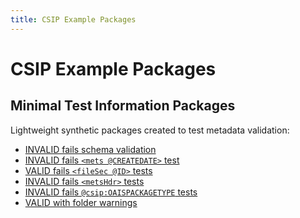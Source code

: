 ```yaml
---
title: CSIP Example Packages
---
```

CSIP Example Packages
=====================

Minimal Test Information Packages
---------------------------------

Lightweight synthetic packages created to test metadata validation:

- [INVALID fails schema validation](./minimal_IP_invmets.zip)
- [INVALID fails `<mets @CREATEDATE>` test](./minimal_IP_nocrtdt.zip)
- [VALID fails `<fileSec @ID>` tests](./minimal_IP_noflscid.zip)
- [INVALID fails `<metsHdr>` tests](./minimal_IP_nomtshdr.zip)
- [INVALID fails `@csip:OAISPACKAGETYPE` tests](./minimal_IP_nopcktyp.zip)
- [VALID with folder warnings](./minimal_IP_with_schemas.zip)
